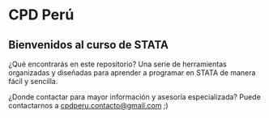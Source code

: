 # CPD Perú
## Bienvenidos al curso de STATA

¿Qué encontrarás en este repositorio?
Una serie de herramientas organizadas y diseñadas para aprender a programar en STATA de manera fácil y sencilla.

¿Donde contactar para mayor información y asesoría especializada?
Puede contactarnos a cpdperu.contacto@gmail.com ;)

